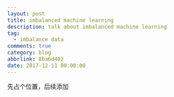 ```yaml
---
layout: post
title: imbalanced machine learning
description: talk about imbalanced machine learning
tag:
  - imbalance data
comments: true
category: blog
abbrlink: 8ba6d402
date: 2017-12-11 00:00:00
---
```

先占个位置，后续添加
